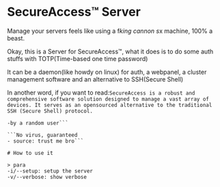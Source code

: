 SecureAccess™ Server
===
Manage your servers feels like using a f*king cannon s*x machine, 100% a beast.

Okay, this is a Server for SecureAccess™, what it does is to do some auth stuffs with TOTP(Time-based one time password)

It can be a daemon(like howdy on linux) for auth, a webpanel, a cluster management software and an alternative to SSH(Secure Shell)

In another word, if you want to read:```SecureAccess is a robust and comprehensive software solution designed to manage a vast array of devices. It serves as an opensourced alternative to the traditional SSH (Secure Shell) protocol.```

```It feels so good
-by a random user```

```No virus, guaranteed
- source: trust me bro```

# How to use it

> para
-i/--setup: setup the server
-v/--verbose: show verbose